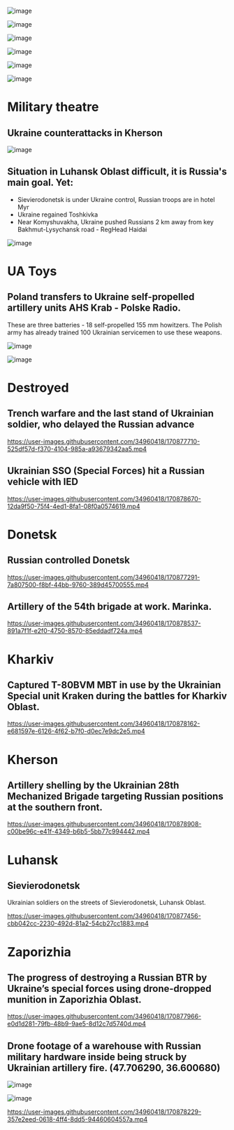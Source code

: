 ![image](https://user-images.githubusercontent.com/34960418/170879415-eb3da30e-06f5-4be7-8fbc-a437274a57d3.png)

![image](https://user-images.githubusercontent.com/34960418/170879463-8c7cfece-bb24-47c6-8dab-1580406a4cce.png)

![image](https://user-images.githubusercontent.com/34960418/170879213-91fbc4e8-b038-4db8-82c6-5dbb7b45582b.png)

![image](https://user-images.githubusercontent.com/34960418/170879224-06a5f7e1-c9c7-41b3-86bb-4591c75ccc03.png)

![image](https://user-images.githubusercontent.com/34960418/170879232-f2a6a198-cea2-461a-ba9b-d51a63b28fab.png)

![image](https://user-images.githubusercontent.com/34960418/170879248-8fbd3c18-cf71-4739-bcdd-c2acc0a67247.png)


# Military theatre

## Ukraine counterattacks in Kherson

![image](https://user-images.githubusercontent.com/34960418/170877143-370bc235-b799-4968-96c9-0f796f863e08.png)

## Situation in Luhansk Oblast difficult, it is Russia's main goal. Yet: 

- Sievierodonetsk is under Ukraine control, Russian troops are in hotel Myr
- Ukraine regained Toshkivka
- Near Komyshuvakha, Ukraine pushed Russians 2 km away from key Bakhmut-Lysychansk road - RegHead Haidai

![image](https://user-images.githubusercontent.com/34960418/170878080-daaabed9-aa7f-4148-9b50-3eb84a25f6c2.png)



# UA Toys

## Poland transfers to Ukraine self-propelled artillery units AHS Krab - Polske Radio.

These are three batteries - 18 self-propelled 155 mm howitzers. The Polish army has already trained 100 Ukrainian servicemen to use these weapons.

![image](https://user-images.githubusercontent.com/34960418/170877338-c24f0929-3781-4ae4-9083-3b70d1978ff0.png)

![image](https://user-images.githubusercontent.com/34960418/170877865-39fc27e5-26b9-4712-814d-b639b981cc2a.png)


# Destroyed

## Trench warfare and the last stand of Ukrainian soldier, who delayed the Russian advance

https://user-images.githubusercontent.com/34960418/170877710-525df57d-f370-4104-985a-a93679342aa5.mp4


## Ukrainian SSO (Special Forces) hit a Russian vehicle with IED 

https://user-images.githubusercontent.com/34960418/170878670-12da9f50-75f4-4ed1-8fa1-08f0a0574619.mp4




# Donetsk

## Russian controlled Donetsk

https://user-images.githubusercontent.com/34960418/170877291-7a807500-f8bf-44bb-9760-389d45700555.mp4


## Artillery of the 54th brigade at work. Marinka.

https://user-images.githubusercontent.com/34960418/170878537-891a7f1f-e2f0-4750-8570-85eddadf724a.mp4


# Kharkiv

## Captured T-80BVM MBT in use by the Ukrainian Special unit Kraken during the battles for Kharkiv Oblast.

https://user-images.githubusercontent.com/34960418/170878162-e681597e-6126-4f62-b7f0-d0ec7e9dc2e5.mp4


# Kherson

## Artillery shelling by the Ukrainian 28th Mechanized Brigade targeting Russian positions at the southern front.

https://user-images.githubusercontent.com/34960418/170878908-c00be96c-e41f-4349-b6b5-5bb77c994442.mp4





# Luhansk

## Sievierodonetsk

Ukrainian soldiers on the streets of Sievierodonetsk, Luhansk Oblast. 

https://user-images.githubusercontent.com/34960418/170877456-cbb042cc-2230-492d-81a2-54cb27cc1883.mp4


# Zaporizhia

## The progress of destroying a Russian BTR by Ukraine’s special forces using drone-dropped munition in Zaporizhia Oblast.

https://user-images.githubusercontent.com/34960418/170877966-e0d1d281-79fb-48b9-9ae5-8d12c7d5740d.mp4


## Drone footage of a warehouse with Russian military hardware inside being struck by Ukrainian artillery fire. (47.706290, 36.600680)

![image](https://user-images.githubusercontent.com/34960418/170878265-57b2ce63-2be1-4415-9b23-df251fc48419.png)

![image](https://user-images.githubusercontent.com/34960418/170878275-ff9aefab-6f4d-4d70-a72f-298853c7162a.png)

https://user-images.githubusercontent.com/34960418/170878229-357e2eed-0618-4ff4-8dd5-94460604557a.mp4

